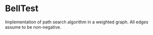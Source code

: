 # BellTest

Implementation of path search algorithm in a weighted graph.
All edges assume to be non-negative.

